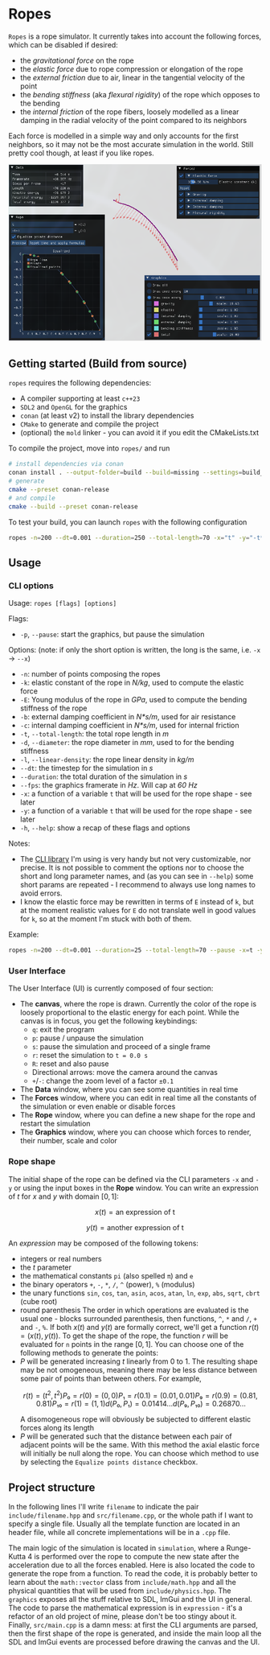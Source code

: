 # Ropes
`Ropes` is a rope simulator.
It currently takes into account the following forces, which can be disabled if desired:
- the _gravitational force_ on the rope
- the _elastic force_ due to rope compression or elongation of the rope
- the _external friction_ due to air, linear in the tangential velocity of the point
- the _bending stiffness_ (aka _flexural rigidity_) of the rope which opposes to the bending
- the _internal friction_ of the rope fibers, loosely modelled as a linear damping in the
    radial velocity of the point compared to its neighbors

Each force is modelled in a simple way and only accounts for the first neighbors, so it may not be
the most accurate simulation in the world. Still pretty cool though, at least if you like ropes.

![ropes demo](blob/ropes_example.png)

## Getting started (Build from source)
`ropes` requires the following dependencies:
- A compiler supporting at least `c++23`
- `SDL2` and `OpenGL` for the graphics
- `conan` (at least v2) to install the library dependencies
- `CMake` to generate and compile the project
- (optional) the `mold` linker - you can avoid it if you edit the CMakeLists.txt

To compile the project, move into `ropes/` and run
```bash
# install dependencies via conan
conan install . --output-folder=build --build=missing --settings=build_type=Release
# generate
cmake --preset conan-release
# and compile
cmake --build --preset conan-release
```

To test your build, you can launch `ropes` with the following configuration 
```bash
ropes -n=200 --dt=0.001 --duration=250 --total-length=70 -x="t" -y="-t*t"
```


## Usage
### CLI options
Usage: `ropes [flags] [options]`

Flags:
- `-p`, `--pause`: start the graphics, but pause the simulation

Options:
(note: if only the short option is written, the long is the same, i.e. `-x` -> `--x`)
- `-n`: number of points composing the ropes
- `-k`: elastic constant of the rope in _N/kg_, used to compute the elastic force
- `-E`: Young modulus of the rope in _GPa_, used to compute the bending stiffness of the rope
- `-b`: external damping coefficient in _N*s/m_, used for air resistance
- `-c`: internal damping coefficient in _N*s/m_, used for internal friction
- `-t`, `--total-length`: the total rope length in _m_
- `-d`, `--diameter`: the rope diameter in _mm_, used to for the bending stiffness
- `-l`, `--linear-density`: the rope linear density in _kg/m_
- `--dt`: the timestep for the simulation in _s_
- `--duration`: the total duration of the simulation in _s_
- `--fps`: the graphics framerate in _Hz_. Will cap at _60 Hz_
- `-x`: a function of a variable `t` that will be used for the rope shape - see later
- `-y`: a function of a variable `t` that will be used for the rope shape - see later
- `-h`, `--help`: show a recap of these flags and options

Notes:
- The [CLI library](https://github.com/p-ranav/structopt/tree/master) I'm using is very handy but
not very customizable, nor precise. It is not possible to comment the options nor to choose the
short and long parameter names, and (as you can see in `--help`) some short params are repeated -
I recommend to always use long names to avoid errors.
- I know the elastic force may be rewritten in terms of `E` instead of `k`, but at the moment
realistic values for `E` do not translate well in good values for `k`, so at the moment I'm stuck
with both of them.

Example:
```bash
ropes -n=200 --dt=0.001 --duration=25 --total-length=70 --pause -x=t -y="-t*t"
```

### User Interface
The User Interface (UI) is currently composed of four section:
- The **canvas**, where the rope is drawn. Currently the color of the rope is loosely proportional to
    the elastic energy for each point.
    While the canvas is in focus, you get the following keybindings:
  - `q`: exit the program
  - `p`: pause / unpause the simulation
  - `s`: pause the simulation and proceed of a single frame
  - `r`: reset the simulation to `t = 0.0 s`
  - `R`: reset and also pause
  - Directional arrows: move the camera around the canvas
  - `+`/`-`: change the zoom level of a factor `±0.1`
- The **Data** window, where you can see some quantities in real time
- The **Forces** window, where you can edit in real time all the constants of the simulation or
    even enable or disable forces
- The **Rope** window, where you can define a new shape for the rope and restart the simulation
- The **Graphics** window, where you can choose which forces to render, their number, scale and color

### Rope shape
The initial shape of the rope can be defined via the CLI parameters `-x` and `-y` or using the input
boxes in the **Rope** window.
You can write an expression of _t_ for _x_ and _y_ with domain $[0,1]$:
```math
x(t) = \text{an expression of t}
```
```math
y(t) = \text{another expression of t}
```
An _expression_ may be composed of the following tokens:
- integers or real numbers
- the _t_ parameter
- the mathematical constants `pi` (also spelled `π`) and `e`
- the binary operators `+`, `-`, `*`, `/`, `^` (power), `%` (modulus)
- the unary functions `sin`, `cos`, `tan`, `asin`, `acos`, `atan`, `ln`, `exp`, `abs`, `sqrt`, `cbrt` (cube root)
- round parenthesis
The order in which operations are evaluated is the usual one - blocks surrounded parenthesis, then functions,
    `^`, `*` and `/`, `+` and `-`, `%`.
If both $x(t)$ and $y(t)$ are formally correct, we'll get a function $r(t) = \left(x(t), y(t)\right)$.
To get the shape of the rope, the function $r$ will be evaluated for `n` points in the range $[0,1]$.
You can choose one of the following methods to generate the points:
- $P$ will be generated increasing $t$ linearly from $0$ to $1$. The resulting shape may be not
    omogeneous, meaning there may be less distance between some pair of points than between others.
    For example,
    ```math
    r(t) = (t^2, t^2)
    P₀ = r(0) = (0,0)
    P₁ = r(0.1) = (0.01,0.01)
    P₉ = r(0.9) = (0.81,0.81)
    P₁₀ = r(1) = (1,1)
    d(P₀,P₁)  = 0.01414...
    d(P₉,P₁₀) = 0.26870...
    ```
    A disomogeneous rope will obviously be subjected to different elastic forces along its length
- $P$ will be generated such that the distance between each pair of adjacent points will be the same.
    With this method the axial elastic force will initially be null along the rope.
You can choose which method to use by selecting the `Equalize points distance` checkbox.

## Project structure
In the following lines I'll write `filename` to indicate the pair `include/filename.hpp` and
`src/filename.cpp`, or the whole path if I want to specify a single file. Usually all the template
function are located in an header file, while all concrete implementations will be in a `.cpp` file.

The main logic of the simulation is located in `simulation`, where a Runge-Kutta 4 is
performed over the rope to compute the new state after the acceleration due to all the forces enabled.
Here is also located the code to generate the rope from a function.
To read the code, it is probably better to learn about the `math::vector` class from `include/math.hpp`
and all the physical quantities that will be used from `include/physics.hpp`.
The `graphics` exposes all the stuff relative to SDL, ImGui and the UI in general.
The code to parse the mathematical expression is in `expression` - it's a refactor of an old project
of mine, please don't be too stingy about it.
Finally, `src/main.cpp` is a damn mess: at first the CLI arguments are parsed, then the first shape
of the rope is generated, and inside the main loop all the SDL and ImGui events are processed before
drawing the canvas and the UI.
